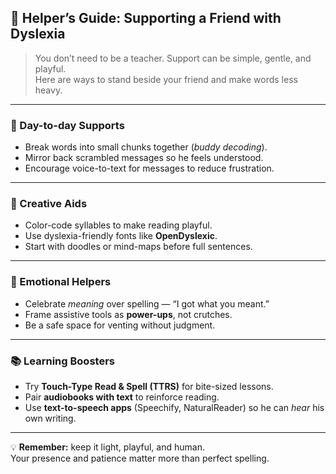 ## 💙 Helper’s Guide: Supporting a Friend with Dyslexia

> You don’t need to be a teacher. Support can be simple, gentle, and playful.  
> Here are ways to stand beside your friend and make words less heavy.

---

### 🌱 Day-to-day Supports
- Break words into small chunks together (*buddy decoding*).  
- Mirror back scrambled messages so he feels understood.  
- Encourage voice-to-text for messages to reduce frustration.  

---

### 🎨 Creative Aids
- Color-code syllables to make reading playful.  
- Use dyslexia-friendly fonts like **OpenDyslexic**.  
- Start with doodles or mind-maps before full sentences.  

---

### 🤝 Emotional Helpers
- Celebrate *meaning* over spelling — “I got what you meant.”  
- Frame assistive tools as **power-ups**, not crutches.  
- Be a safe space for venting without judgment.  

---

### 📚 Learning Boosters
- Try **Touch-Type Read & Spell (TTRS)** for bite-sized lessons.  
- Pair **audiobooks with text** to reinforce reading.  
- Use **text-to-speech apps** (Speechify, NaturalReader) so he can *hear* his own writing.  

---

💡 **Remember:** keep it light, playful, and human.  
Your presence and patience matter more than perfect spelling.
